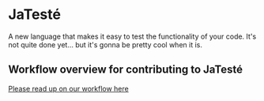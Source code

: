 # JaTesté

A new language that makes it easy to test the functionality of your code. It's not quite done yet... but it's gonna be pretty cool when it is. 

Workflow overview for contributing to JaTesté
---------------------------------------------
[Please read up on our workflow here](https://github.com/jaredweiss/JaTeste/wiki/Beyond-basic-git)
